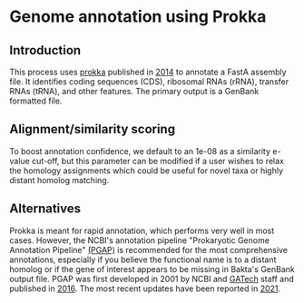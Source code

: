 # Genome annotation using Prokka

## Introduction

This process uses [prokka](https://github.com/tseemann/prokka) published in [2014](https://pubmed.ncbi.nlm.nih.gov/24642063/) to annotate a FastA assembly file. It identifies coding sequences (CDS), ribosomal RNAs (rRNA), transfer RNAs (tRNA), and other features. The primary output is a GenBank formatted file.

## Alignment/similarity scoring

To boost annotation confidence, we default to an 1e-08 as a similarity e-value cut-off, but this parameter can be modified if a user wishes to relax the homology assignments which could be useful for novel taxa or highly distant homolog matching.

## Alternatives

Prokka is meant for rapid annotation, which performs very well in most cases. However, the NCBI's annotation pipeline "Prokaryotic Genome Annotation Pipeline" [(PGAP)](https://github.com/ncbi/pgap) is recommended for the most comprehensive annotations, especially if you believe the functional name is to a distant homolog or if the gene of interest appears to be missing in Bakta's GenBank output file. PGAP was first developed in 2001 by NCBI and [GATech](https://www.gatech.edu/) staff and published in [2016](https://pubmed.ncbi.nlm.nih.gov/27342282/). The most recent updates have been reported in [2021](https://pubmed.ncbi.nlm.nih.gov/33270901/).
